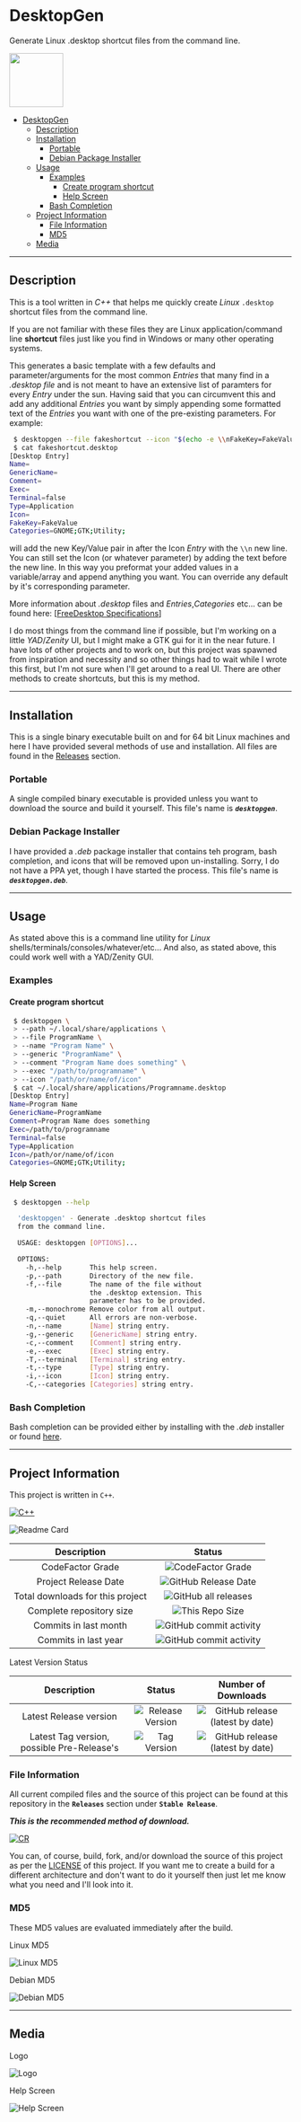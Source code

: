 # DesktopGen

Generate Linux .desktop shortcut files from the command line.

<img src="docs/media/images/desktopgen.png" width="96"> 

- [DesktopGen](#desktopgen)
  - [Description](#description)
  - [Installation](#installation)
    - [Portable](#portable)
    - [Debian Package Installer](#debian-package-installer)
  - [Usage](#usage)
    - [Examples](#examples)
      - [Create program shortcut](#create-program-shortcut)
      - [Help Screen](#help-screen)
    - [Bash Completion](#bash-completion)
  - [Project Information](#project-information)
    - [File Information](#file-information)
    - [MD5](#md5)
  - [Media](#media)

---

## Description

This is a tool written in *C++* that helps me quickly create *Linux* `.desktop` shortcut files from the command line. 

If you are not familiar with these files they are Linux application/command line **shortcut** files just like you find in Windows or many other operating systems.

This generates a basic template with a few defaults and parameter/arguments for the most common *Entries* that many find in a *.desktop file* and is not meant to have an extensive list of paramters for every *Entry* under the sun. Having said that you can circumvent this and add any additional *Entries* you want by simply appending some formatted text of the *Entries* you want with one of the pre-existing parameters.
For example:

```Bash
 $ desktopgen --file fakeshortcut --icon "$(echo -e \\nFakeKey=FakeValue)"
 $ cat fakeshortcut.desktop
[Desktop Entry]
Name=
GenericName=
Comment=
Exec=
Terminal=false
Type=Application
Icon=
FakeKey=FakeValue
Categories=GNOME;GTK;Utility;
```

will add the new Key/Value pair in after the Icon *Entry* with the `\\n` new line. You can still set the Icon (or whatever parameter) by adding the text before the new line. In this way you preformat your added values in a variable/array and append anything you want. You can override any default by it's corresponding parameter.

More information about *.desktop* files and *Entries*,*Categories* etc... can be found here: [[FreeDesktop Specifications](https://specifications.freedesktop.org/desktop-entry-spec/latest/)]

I do most things from the command line if possible, but I'm working on a little *YAD*/*Zenity* UI, but I might make a GTK gui for it in the near future. I have lots of other projects and to work on, but this project was spawned from inspiration and necessity and so other things had to wait while I wrote this first, but I'm not sure when I'll get around to a real UI. There are other methods to create shortcuts,  but this is my method.

---

## Installation

This is a single binary executable built on and for 64 bit Linux machines and here I have provided several methods of use and installation. All files are found in the [Releases](https://github.com/Lateralus138/desktopgen/releases) section.

### Portable

A single compiled binary executable is provided unless you want to download the source and build it yourself. This file's name is ***`desktopgen`***.


### Debian Package Installer

I have provided a *.deb* package installer that contains teh program, bash completion, and icons that will be removed upon un-installing. Sorry, I do not have a PPA yet, though I have started the process. This file's name is ***`desktopgen.deb`***.

---

## Usage

As stated above this is a command line utility for *Linux* shells/terminals/consoles/whatever/etc... And also, as stated above, this could work well with a YAD/Zenity GUI.

### Examples

#### Create program shortcut

```Bash
 $ desktopgen \
 > --path ~/.local/share/applications \
 > --file ProgramName \
 > --name "Program Name" \
 > --generic "ProgramName" \
 > --comment "Program Name does something" \
 > --exec "/path/to/programname" \
 > --icon "/path/or/name/of/icon"
 $ cat ~/.local/share/applications/Programname.desktop
[Desktop Entry]
Name=Program Name
GenericName=ProgramName
Comment=Program Name does something
Exec=/path/to/programname
Terminal=false
Type=Application
Icon=/path/or/name/of/icon
Categories=GNOME;GTK;Utility;
```

#### Help Screen

```Bash
 $ desktopgen --help

  'desktopgen' - Generate .desktop shortcut files  
  from the command line.                          

  USAGE: desktopgen [OPTIONS]...                  

  OPTIONS:                                        
    -h,--help       This help screen.             
    -p,--path       Directory of the new file.    
    -f,--file       The name of the file without  
                    the .desktop extension. This  
                    parameter has to be provided. 
    -m,--monochrome Remove color from all output. 
    -q,--quiet      All errors are non-verbose.   
    -n,--name       [Name] string entry.          
    -g,--generic    [GenericName] string entry.   
    -c,--comment    [Comment] string entry.       
    -e,--exec       [Exec] string entry.          
    -T,--terminal   [Terminal] string entry.      
    -t,--type       [Type] string entry.          
    -i,--icon       [Icon] string entry.          
    -C,--categories [Categories] string entry.    

```

### Bash Completion

Bash completion can be provided either by installing with the *.deb* installer or found [here](./debian/usr/share/bash-completion/completions/desktopgen).

---

## Project Information

This project is written in `C++`.

[![C++](https://img.shields.io/endpoint?url=https://raw.githubusercontent.com/Lateralus138/desktopgen/master/docs/json/cpp.json&logo=data%3Aimage%2Fpng%3Bbase64%2CiVBORw0KGgoAAAANSUhEUgAAABAAAAAQCAMAAAAoLQ9TAAAABGdBTUEAALGPC%2FxhBQAAACBjSFJNAAB6JgAAgIQAAPoAAACA6AAAdTAAAOpgAAA6mAAAF3CculE8AAABcVBMVEUAAAAAgM0Af8wolNQAa7YAbbkAQIcAQIYAVJ0AgM0AgM0AgM0AgM0AgM0AgM0AgM0AgM0AgM0AgM0Af8wAfswAfswAf8wAgM0AgM0AgM0Af80AgM0AgM0AgM0AgM0Af8wAgM0Af80djtIIg84Af8wAfsxYrN4Fg84Gg85RqNwej9MLhM8LhM8AfcsAgM0Hg88AfsshkNNTqd1%2Fv%2BUXi9AHdsAAYKoAY64ih8kAf81YkcEFV54GV55Sj8EnlNULhc8AecYdebwKcrsAe8gAb7oAXacAXqgAcLwAImUAUpoAVJ0AUpwAUZoAIWMAVJ0AVJ0AUpwAUZwAVJ0AVJ0AVJ0AVJ0AgM0cjtJqteGczetqtOEAf807ndjL5fT9%2Fv7%2F%2F%2F%2FM5fQ9ntnu9vu12vCi0Oz%2F%2F%2F6Hw%2Bebzeufz%2Bx%2Bv%2BW12e%2Bgz%2BxqteLu9fmRx%2BjL3Ovu8%2Fi1zeKrzeUAUpw7e7M8fLQAU50cZ6hqm8WcvNgAVJ3xWY3ZAAAAVnRSTlMAAAAAAAAAAAAREApTvrxRCQQ9rfX0qwErleyUKjncOFv%2B%2Fv5b%2Ff7%2B%2Fv7%2B%2Fv1b%2Ff7%2B%2Fv7%2BW%2F7%2B%2Fv79%2Fv7%2B%2Fv7%2B%2Fv7%2B%2Fjfa2jcBKJHqKAEEO6r0CVC8EFaOox4AAAABYktHRF9z0VEtAAAACXBIWXMAAA7DAAAOwwHHb6hkAAAAB3RJTUUH5QYKDQws%2FBWF6QAAAONJREFUGNNjYAABRkZOLkZGBhhgZOTm4eXjF4AJMQoKCYuEhYmKCQmCRBjFJSSlwiMiI6PCpaRlxBkZGGXlomNi4%2BLj4xISo%2BXkgQIKikqx8UnJyUnxKcqKKiAB1ajUJDV1Dc00LW0dXSaggF56fLK%2BgYFhhlGmsQkzRCDL1MzcIhsmYJkTn2tlbWObZ2cP0sKk4OCYH19QWFgQX%2BTkrMLEwOLiWlySD7I2v7TMzZ2Vgc3D08u7vKKysqLc28vHlx3oVg4%2F%2F4DAqqrAAH8%2FDohnODiCgkNCgoM4OOD%2B5eAIDYVyAZ9mMF8DmkLwAAAAJXRFWHRkYXRlOmNyZWF0ZQAyMDIxLTA2LTEwVDE4OjEyOjQ0LTA1OjAwkjvGQgAAACV0RVh0ZGF0ZTptb2RpZnkAMjAyMS0wNi0xMFQxODoxMjo0NC0wNTowMONmfv4AAAAASUVORK5CYII%3D)](http://www.cplusplus.org/)

![Readme Card](https://github-readme-stats.vercel.app/api/pin/?username=Lateralus138&repo=desktopgen)

|Description|Status|
|:---:|:---:|
|CodeFactor Grade|![CodeFactor Grade](https://img.shields.io/codefactor/grade/github/Lateralus138/desktopgen/master?style=for-the-badge)|
|Project Release Date|![GitHub Release Date](https://img.shields.io/github/release-date/Lateralus138/desktopgen?style=for-the-badge)|
|Total downloads for this project|![GitHub all releases](https://img.shields.io/github/downloads/Lateralus138/desktopgen/total?style=for-the-badge)|
|Complete repository size|![This Repo Size](https://img.shields.io/github/repo-size/Lateralus138/desktopgen?style=for-the-badge)|
|Commits in last month|![GitHub commit activity](https://img.shields.io/github/commit-activity/m/Lateralus138/desktopgen?style=for-the-badge)|
|Commits in last year|![GitHub commit activity](https://img.shields.io/github/commit-activity/y/Lateralus138/desktopgen?style=for-the-badge)|

Latest Version Status

|Description|Status|Number of Downloads|
|:---:|:---:|:---:|
|Latest Release version|![Release Version](https://img.shields.io/github/v/release/Lateralus138/desktopgen?style=for-the-badge)|![GitHub release (latest by date)](https://img.shields.io/github/downloads/Lateralus138/desktopgen/1.0.0/total?style=for-the-badge)|
|Latest Tag version, possible Pre-Release's|![Tag Version](https://img.shields.io/github/v/tag/Lateralus138/desktopgen?style=for-the-badge)|![GitHub release (latest by date)](https://img.shields.io/github/downloads/Lateralus138/desktopgen/1.0.0/total?style=for-the-badge)|

### File Information

All current compiled files and the source of this project can be found at this repository in the **`Releases`** section under **`Stable Release`**.

***This is the recommended method of download.***

[![CR](https://img.shields.io/endpoint?url=https://raw.githubusercontent.com/Lateralus138/desktopgen/master/docs/json/current_releases.json&logo=data%3Aimage%2Fpng%3Bbase64%2CiVBORw0KGgoAAAANSUhEUgAAABAAAAAQCAMAAAAoLQ9TAAAABGdBTUEAALGPC%2FxhBQAAACBjSFJNAAB6JgAAgIQAAPoAAACA6AAAdTAAAOpgAAA6mAAAF3CculE8AAABcVBMVEUAAAAAgM0Af8wolNQAa7YAbbkAQIcAQIYAVJ0AgM0AgM0AgM0AgM0AgM0AgM0AgM0AgM0AgM0AgM0Af8wAfswAfswAf8wAgM0AgM0AgM0Af80AgM0AgM0AgM0AgM0Af8wAgM0Af80djtIIg84Af8wAfsxYrN4Fg84Gg85RqNwej9MLhM8LhM8AfcsAgM0Hg88AfsshkNNTqd1%2Fv%2BUXi9AHdsAAYKoAY64ih8kAf81YkcEFV54GV55Sj8EnlNULhc8AecYdebwKcrsAe8gAb7oAXacAXqgAcLwAImUAUpoAVJ0AUpwAUZoAIWMAVJ0AVJ0AUpwAUZwAVJ0AVJ0AVJ0AVJ0AgM0cjtJqteGczetqtOEAf807ndjL5fT9%2Fv7%2F%2F%2F%2FM5fQ9ntnu9vu12vCi0Oz%2F%2F%2F6Hw%2Bebzeufz%2Bx%2Bv%2BW12e%2Bgz%2BxqteLu9fmRx%2BjL3Ovu8%2Fi1zeKrzeUAUpw7e7M8fLQAU50cZ6hqm8WcvNgAVJ3xWY3ZAAAAVnRSTlMAAAAAAAAAAAAREApTvrxRCQQ9rfX0qwErleyUKjncOFv%2B%2Fv5b%2Ff7%2B%2Fv7%2B%2Fv1b%2Ff7%2B%2Fv7%2BW%2F7%2B%2Fv79%2Fv7%2B%2Fv7%2B%2Fv7%2B%2Fjfa2jcBKJHqKAEEO6r0CVC8EFaOox4AAAABYktHRF9z0VEtAAAACXBIWXMAAA7DAAAOwwHHb6hkAAAAB3RJTUUH5QYKDQws%2FBWF6QAAAONJREFUGNNjYAABRkZOLkZGBhhgZOTm4eXjF4AJMQoKCYuEhYmKCQmCRBjFJSSlwiMiI6PCpaRlxBkZGGXlomNi4%2BLj4xISo%2BXkgQIKikqx8UnJyUnxKcqKKiAB1ajUJDV1Dc00LW0dXSaggF56fLK%2BgYFhhlGmsQkzRCDL1MzcIhsmYJkTn2tlbWObZ2cP0sKk4OCYH19QWFgQX%2BTkrMLEwOLiWlySD7I2v7TMzZ2Vgc3D08u7vKKysqLc28vHlx3oVg4%2F%2F4DAqqrAAH8%2FDohnODiCgkNCgoM4OOD%2B5eAIDYVyAZ9mMF8DmkLwAAAAJXRFWHRkYXRlOmNyZWF0ZQAyMDIxLTA2LTEwVDE4OjEyOjQ0LTA1OjAwkjvGQgAAACV0RVh0ZGF0ZTptb2RpZnkAMjAyMS0wNi0xMFQxODoxMjo0NC0wNTowMONmfv4AAAAASUVORK5CYII%3D)](https://github.com/Lateralus138/desktopgen/releases/tag/1.0.0)

You can, of course, build, fork, and/or download the source of this project as per the [LICENSE](./LICENSE) of this project. If you want me to create a build for a different architecture and don't want to do it yourself then just let me know what you need and I'll look into it.

### MD5

These MD5 values are evaluated immediately after the build.

Linux MD5

![Linux MD5](https://img.shields.io/endpoint?url=https://raw.githubusercontent.com/Lateralus138/desktopgen/master/docs/json/desktopgen_linux_md5.json)

Debian MD5

![Debian MD5](https://img.shields.io/endpoint?url=https://raw.githubusercontent.com/Lateralus138/desktopgen/master/docs/json/desktopgen_debian_md5.json)

---

## Media

Logo

![Logo](./docs/media/images/desktopgen.png)

Help Screen

![Help Screen](./docs/media/images/desktopgen-help.png)